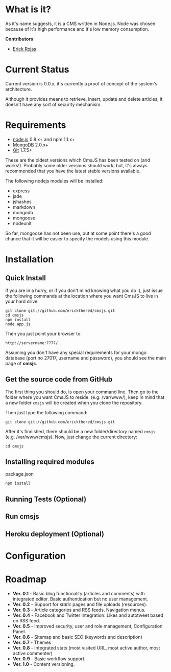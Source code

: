 # What is it?

As it's name suggests, it is a CMS written in Node.js.  Node was chosen because of it's high performance and it's low memory consumption.

**Contributors**

* [Erick Rojas](http://www.github.com/erickthered/)

# Current Status

Current version is 0.0.x, it's currently a proof of concept of the system's architecture.

Although it provides means to retrieve, insert, update and delete articles, it doesn't have any sort of security mechanism.

# Requirements

* [node.js](http://www.nodejs.org) 0.8.x+ and npm 1.1.x+
* [MongoDB](http://www.mongodb.org) 2.0.x+
* [Git](http://git-scm.com/) 1.7.5+

These are the oldest versions which CmsJS has been tested on (and works!).  Probably some older versions should work, but, it's always recommended that you have the latest stable versions available.

The following nodejs modules will be installed:

* express
* jade
* jshashes
* markdown
* mongodb
* mongoose
* nodeunit

So far, mongoose has not been use, but at some point there's a good chance that it will be easier to specify the models using this module.

# Installation

## Quick Install

If you are in a hurry, or if you don't mind knowing what you do :), just issue the following commands at the location where you want CmsJS to live in your hard drive.

    git clone git://github.com/erickthered/cmsjs.git
    cd cmsjs
    npm install
    node app.js

Then you just point your browser to:

    http://servername:7777/

Assuming you don't have any special requirements for your mongo database (port no 27017, username and password), you should see the main page of **cmsjs**.

## Get the source code from GitHub

The first thing you should do, is open your command line.  Then go to the folder where you want CmsJS to reside. (e.g. /var/www/), keep in mind that a new folder `cmsjs` will be created when you clone the repository.

Then just type the following command:

    git clone git://github.com/erickthered/cmsjs.git 

After it's finnished, there should be a new folder/directory named `cmsjs`. (e.g. /var/www/cmsjs).  Now, just change the current directory:

    cd cmsjs

## Installing required modules

package.json

    npm install

## Running Tests (Optional)

## Run cmsjs

## Heroku deployment (Optional)

# Configuration

# Roadmap

* **Ver. 0.1** - Basic blog functionality (articles and comments) with integrated editor.  Basic authentication but no user management.
* **Ver. 0.2** - Support for *static* pages and file uploads (resources).
* **Ver. 0.3** - Article categories and RSS feeds.  Navigation menus.
* **Ver. 0.4** - Facebook and Twitter Integration: Likes and autotweet based on RSS feed.
* **Ver. 0.5** - Improved security, user and role management, Configuration Panel.
* **Ver. 0.6** - Sitemap and basic SEO (keywords and description)
* **Ver. 0.7** - Themes
* **Ver. 0.8** - Integrated stats (most visited URL, most active author, most active commenter)
* **Ver. 0.9** - Basic workflow support.
* **Ver. 1.0** - Content versioning.